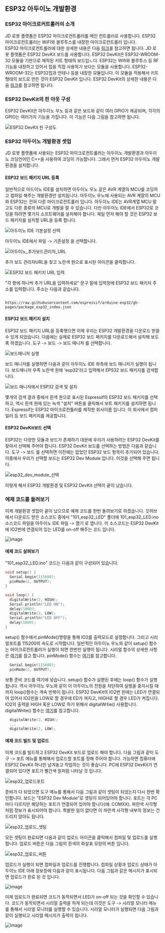 ## ESP32 아두이노 개발환경

### ESP32 마이크로커트롤러의 소개 
JD 로봇 플랫폼은 ESP32 마이크로컨트롤러를 메인 컨트롤러로 사용합니다. ESP32 마이크로컨트롤러는 WiFI와 블루투스를 내장한 마이크로컨트롤러 입니다.  
ESP32 마이크로컨트롤러에 대한 상세한 내용은 다음 [링크](https://www.espressif.com/en/products/socs/esp32)를 참고하면 됩니다. 
JD 로봇 플랫폼은 ESP32 DevKit 보드를 사용합니다. ESP32 DevKit은 ESP32-WROOM-32 모듈을 기반으로 제작된 키트 형태의 보드입ㄴ다. 
ESP32는 Wifi와 블루투스 등 RF 기능을 내장하고 있어서 칩을 직접 사용하기 보다는 모듈을 사용합니다. ESP32-WROOM-32는 ESP32칩과 안테나 등을 내장한 모듈입니다. 이 모듈을 적용해서 키트 형태의 보드로 만든 것이 ESP32 DevKit 입니다. ESP32 DevKit의 상세한 내용은 다음 [링크](https://docs.espressif.com/projects/esp-idf/en/latest/esp32/hw-reference/esp32/user-guide-devkitm-1.html)를 참고하면 됩니다.  

### ESP32 DevKit의 핀 아웃 구성 
ESP32 DevKit은 아두이노 우노 등과 같은 보드와 같이 여러 GPIO가 제공되며, 각각의 GPIO는 여러가지 기능을 가집니다. 이 기능은 다음 그림을 참고하면 됩니다. 

![ESP32 DevKit 핀 구성도](./assets/96219601/6e1b1d45-2421-49db-bc5f-6f7fe4d508e5)

### ESP32 아두이노 개발환경 셋업 
JD 로봇 플랫폼에 사용되는 ESP32 마이크로컨트롤러는 아두이노 개발환경과 아두이노 코딩언어인 C++을 사용하여 코딩이 가능합니다. 그래서 먼저 ESP32 아두이노 개발환경을 설치합니다. 

#### ESP32 보드 패키지 URL 등록 
일반적으로 아드이노 IDE를 설치하면 아두이노 우노 같은 AVR 계열의 MCU를 코딩하고 컴파일 해주는 개발환경만 설치됩니다. 아두이노 우노에 사용되는 AVR 계얄의 MCU와 ESP32는 전혀 다른 마이크로컨트롤러 입니다. 아두이노 IDE는 AVR계열 MCU 말고도 다른 종류의 MCU로 개발을 랄 수 있습니다. 다만 아두이노 IDE에서 ESP32로 코딩을 하려면 몇가지 소프트웨어를 설치해야 합니다. 제일 먼저 해야 할 것은 ESP32 보드 패키지를 설치할 URL을 등록 합니다.  

![아두이노 IDE 기본설정 선택](https://github.com/JD-edu/JD_robot_platform/assets/96219601/6874b292-9ae0-4e2a-8085-aa530ef9064b)

아두이노 IDE에서 파일 -> 기존설정 을 선택합니다. 

![아두이노_추가보드관리자_URL](https://github.com/JD-edu/JD_robot_platform/assets/96219601/076796bc-8929-487b-b8b1-3f4da946f33a)

추가 보드 관리자URL을 찾고 노란색 원으로 표시된 아이콘을 클릭합니다. 

![ESP32 보드 패키지 URL 입력](https://github.com/JD-edu/JD_robot_platform/assets/96219601/12ce305f-2bdf-4d5c-a3de-95bf9c5463d5)

"각 항에 하나씩 추가 URL을 입력하세요" 문구 밑에 입력창에 ESP32 보드 패키지 주소를 입력합니다. 주소는 다음과 같습니다. 

<pre><code>
https://raw.githubusercontent.com/espressif/arduino-esp32/gh-pages/package_esp32_index.json
</code></pre>

#### ESP32 보드 패키지 설치 
ESP32 보드 패키지 URL을 등록햇으면 이제 우리는 ESP32 개발환경을 다운로드 받을 수 있게 되었습니다. 다음에는 실제로 ESP32 보드 패키지를 다운로드해서 설치해 보도록 하겠습니다. 도구 -> 보드 -> 보드 매니저 를 선택합니다. 

![보드매니저 실행](https://github.com/JD-edu/JD_robot_platform/assets/96219601/0dce6db5-7548-4db8-af36-a6934a0487ad)

보드 매니저를 실행하면 다음과 같이 아두이노 IDE 좌측에 보드 매니저가 실행이 됩니다. 보드매니저 우족 노란색 원에 'esp32'라고 입력해서 EPS32 보드 패키지를 검색합니다. 

![보드 매니저에서 ESP32 검색 및 설치](https://github.com/JD-edu/JD_robot_platform/assets/96219601/db53d904-b44e-4df1-b3f2-cb8ce5b553f4)

몇개의 검색 결과 중에서 흰색 원으로 표시된 Espressif의 ESP32 보드 패키지를 선택하고, 역시 흰색 원에 있는 녹색 "설치" 버튼을 클릭해서 보트 패키지를 설치하면 됩니다. Espressif는 ESP32 마이크로컨틀러를 제작한 회사이름 입니다. 이 회사에서 컴파일러 등 보드 패키지를 제공합니다. 

#### ESP32 DevKit보드 선택 
ESP32는 다양한 모듈과 보드가 존재하기 대문에 우리가 사용하려는 ESP32 DevKit를 찾아서 선택해 주어야 합니다. ESP32 DevKit 보드를 선택하는 방법은 다음과 같습니다. 도구 -> 보드 를 선택하면 이전에는 없었던 ESP32 보드 항목이 추가되어 있습니다. 이중에서 우리가 선택할 보드는 ESP32 Dev Module 입니다. 이것을 선택해 주면 됩니다. 

![esp32_dev_module_선택](https://github.com/JD-edu/JD_robot_platform/assets/96219601/cfbb4ef5-2f90-487d-ab1e-293e8f54cbd3)

이렇게 해서 ESP32 개발환경 및 ESP32 DevKit 선택이 끝이 났습니다. 

### 에제 코드를 돌려보기 
이제 개발환경 셋업이 끝이 났으므로 예제 코드를 한번 돌려보기로 하겠습니다. 깃허브에서 다운로드 받은 소스코드 중에서 "101_esp32_LED" 폴더에 101_esp32_LED.ino 소스코드 파일을 아두이노 IDE 파일 -> 열기 로 엽니다. 이 소스코드는 ESP32 DevKit에 IO2번에 연결되어 있는 LED를 on-off 해주는 코드 입니다. 

![image](https://github.com/JD-edu/JD_robot_platform/assets/96219601/79d12d40-da8d-420f-89ad-040c7e084aba)

#### 에제 코드 살펴보기
"101_esp32_LED.ino" 코드는 다음과 같이 구성되어 있습니다. 

```C
void setup() {
  Serial.begin(115600);
  pinMode(2, OUTPUT);
}

void loop() {
  digitalWrite(2, HIGH);
  Serial.println("LED ON");
  delay(1000);
  digitalWrite(2, LOW);
  Serial.println("LED OFF");
  delay(1000);
}
```

setup() 함수에서 pinMode()명령을 통해 IO2를 출력모드로 설정합니다. 그리고 시리얼포트를 115200의 속도로 시작합니다. 일반적인 아두이노 우노와 같이 setup() 함수는 마이크로컨트롤러가 실행이 되면 한번만 실행이 됩니다. 시리얼 함수의 상세한 사항은 [여기](https://www.arduino.cc/reference/ko/language/functions/communication/serial/)를 참고 합니다. pinMode() 함수는 [여기](https://www.arduino.cc/reference/ko/language/functions/digital-io/pinmode/)를 참고합니다.  

```C
  Serial.begin(115600);
  pinMode(2, OUTPUT);
```

보통 준비 코드를 여기에 넣습니다. setup() 함수가 실핻된 후에는 loop() 함수가 실행됩니다. 역시 아두이노 우노와 같이 이 아두이노의 전원을 차단하여 실행을 중지시킬 때까지 loop()함수는 계속 반복이 됩니다. ESP32 DevKit의 IO2번 핀에는 LED가 연결되어 있어서 IO2핀을 LOW로 할 경우에 ED가 꺼지고, HIGH로 할 경우 LED가 켜집니다. IO2의 출력을 HIGH 혹운 LOW로 하기 위해서 digitalWrtie() 사용합니다. digitalWrite() 함수는 [여기](https://www.arduino.cc/reference/ko/language/functions/digital-io/digitalwrite/)를 참고합니다. 

```C
  digitalWrite(2, HIGH);
  ...
  digitalWrite(2, LOW);
```

#### 예제 코드 빌드 및 업로드 
이제 코드를 빌드하고 ESP32 DevKit 보드로 업로드 해야 합니다. 다음 그림과 같이 도구 -> 포트  메뉴를 통해해서 업로드할 포트를 정해 주어야 합니다. 가능하면 컴퓨터에 ESP32 DevKit 하나만 남겨놓고 작업하는 것이 좋습니다. PC에 ESP32 DevKit가 연결되어 있다면 포트가 빨간색 원처럼 나타날 것 입니다.  

![esp32_업로드포트](https://github.com/JD-edu/JD_robot_platform/assets/96219601/26f9abbf-4b05-4251-83e7-06a7bb37ed9c)

준비가 다 되었으면 도구 메뉴를 통해서 다음 그림과 같이 셋팅이 되었는지 다시 한번 확인합니다. 보드는 "ESP32 Dev Module"로 셋팅이 되어있어야 합니다. 포트는 각 PC마다 다르지만 해당하는 포트가 연결되어 있어야 합니다(얘: COMXX). 파란색 사각형 처럼 정보가 표시되어야 합니다. 특뱔한 일이 없다면 이 파란색 사각형 내부의 정보는 건드리지 않아도 됩니다. 

![esp32_업로드_셋팅](https://github.com/JD-edu/JD_robot_platform/assets/96219601/d189a1f6-5bd8-46c6-a811-0c0c3b7a81fe)

모든 셋팅이 완료되면 다음과 같이 업로드 아이콘을 클릭해서 컴파일 및 업로드를 실행합니다. 업로드 버튼은 다음 그림의 흰색의 화살표 모양의 버튼 입니다. 

![esp32_업로드_버튼](https://github.com/JD-edu/JD_robot_platform/assets/96219601/b3b6040f-0375-4591-8608-91e8fcbb5910)

업로드가 실행이 되면 컴파일과 업로드를 진행합니다. 컴파일 상황과 업로드 상태가 아두이노 IDE 아래 정보창에 다음과 같이 표시됩니다. 다음 그림과 같은 메시지가 표시되면 업로드가 완료 된 것 입니다. 

![image](https://github.com/JD-edu/JD_robot_platform/assets/96219601/a1f549d6-af8e-453f-a234-9ef4f59ca51d)

이제 업로드가 완료되면 코드가 동작되면서 LED가 on-off 되는 것을 확인할 수 있습니다. 코드가 동작되면서 시리얼 출력을 하게 되는데 이것은 도구 -> 시리얼 모니터 메뉴를 통해서 시리얼 모니터를 실행할 수 있습니다. 시리얼 모니터가 실행되면 다음 그림과 같이 실행되고 시리얼 메시지가 출력이 됩니다. 

![image](https://github.com/JD-edu/JD_robot_platform/assets/96219601/7dd8afa3-3e2f-41b2-8e7e-b8059a55d9ab)










